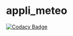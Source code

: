 # appli_meteo

[![Codacy Badge](https://api.codacy.com/project/badge/Grade/2581c56d3f4e40bda6e1a3970df6d416)](https://app.codacy.com/gh/boubasano/appli_meteo?utm_source=github.com&utm_medium=referral&utm_content=boubasano/appli_meteo&utm_campaign=Badge_Grade_Settings)